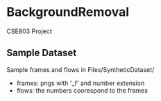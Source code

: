 # BackgroundRemoval
CSE803 Project

## Sample Dataset
Sample frames and flows in Files/SyntheticDataset/
- frames: pngs with '_f' and number extension
- flows: the numbers coorespond to the frames
